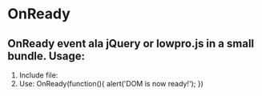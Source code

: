 OnReady
=======
OnReady event ala jQuery or lowpro.js in a small bundle.
Usage:
------
1. Include file:
    <script type="text/javascript" src="onready.js"></script>
2. Use:
    OnReady(function(){
      alert('DOM is now ready!');
    })
